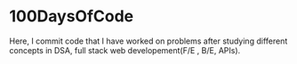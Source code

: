 # 100DaysOfCode
Here, I commit code that I have worked on problems after studying different concepts in DSA, full stack web developement(F/E , B/E, APIs).
